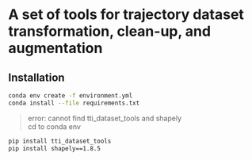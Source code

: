 # A set of tools for trajectory dataset transformation, clean-up, and augmentation
## Installation
```bash
conda env create -f environment.yml 
conda install --file requirements.txt
```
 >error: cannot find tti_dataset_tools and shapely \
 >cd to conda env
```bash
pip install tti_dataset_tools
pip install shapely==1.8.5
```
